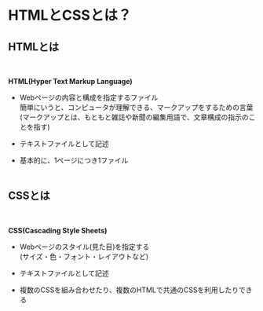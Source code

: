# HTMLとCSSとは？

## HTMLとは
<br>

<b>HTML(Hyper Text Markup Language)</b><br>

* Webページの内容と構成を指定するファイル<br>
簡単にいうと、コンピュータが理解できる、マークアップをするための言葉<br>
(マークアップとは、もともと雑誌や新聞の編集用語で、文章構成の指示のことを指す)<br>

* テキストファイルとして記述<br>

* 基本的に、1ページにつき1ファイル<br><br>

## CSSとは
<br>

<b>CSS(Cascading Style Sheets)</b><br>

* Webページのスタイル(見た目)を指定する<br>(サイズ・色・フォント・レイアウトなど)

* テキストファイルとして記述
* 複数のCSSを組み合わせたり、複数のHTMLで共通のCSSを利用したりできる<br>